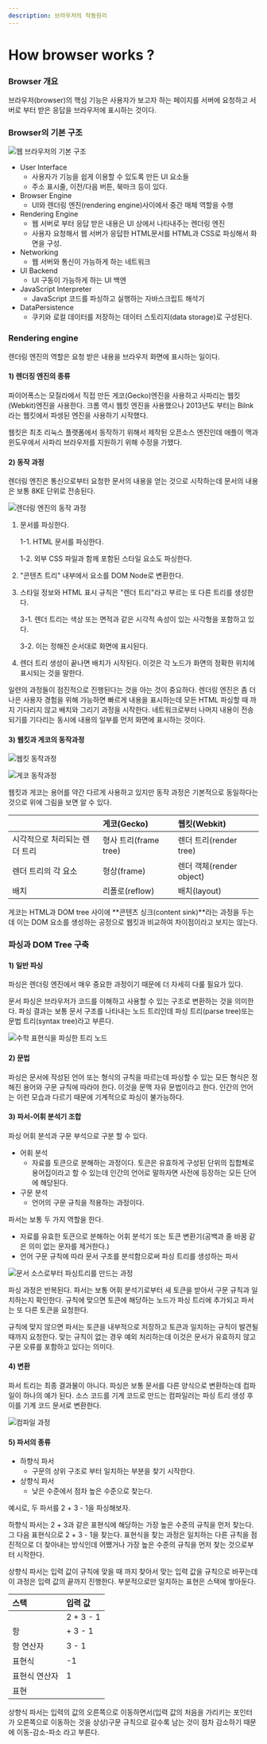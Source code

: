 ```yaml
---
description: 브라우저의 작동원리
---
```


# How browser works ?

### Browser 개요

브라우저\(browser\)의 핵심 기능은 사용자가 보고자 하는 페이지를 서버에 요청하고 서버로 부터 받은 응답을 브라우저에 표시하는 것이다.

### Browser의 기본 구조

![&#xC6F9; &#xBE0C;&#xB77C;&#xC6B0;&#xC800;&#xC758; &#xAE30;&#xBCF8; &#xAD6C;&#xC870;](../.gitbook/assets/layers.png)

* User Interface
  * 사용자가 기능을 쉽게 이용할 수 있도록 만든 UI 요소들
  *  주소 표시줄, 이전/다음 버튼, 북마크 등이 있다.
* Browser Engine
  * UI와 렌더링 엔진\(rendering engine\)사이에서 중간 매체 역할을 수행
* Rendering Engine
  * 웹 서버로 부터 응답 받은 내용은 UI 상에서 나타내주는 렌더링 엔진
  * 사용자 요청해서 웹 서버가 응답한 HTML문서를 HTML과 CSS로 파싱해서 화면을 구성.
* Networking
  * 웹 서버와 통신이 가능하게 하는 네트워크
* UI Backend
  * UI 구동이 가능하게 하는 UI 백엔
* JavaScript Interpreter
  * JavaScript 코드를 파싱하고 실행하는 자바스크립트 해석기
* DataPersistence
  * 쿠키와 로컬 데이터를 저장하는 데이터 스토리지\(data storage\)로 구성된다.

### Rendering engine

렌더링 엔진의 역할은 요청 받은 내용을 브라우저 화면에 표시하는 일이다.

#### 1\) 렌더징 엔진의 종류

파이어폭스는 모질라에서 직접 만든 게코\(Gecko\)엔진을 사용하고 사파리는 웹킷\(Webkit\)엔진을 사용한다. 크롬 역시 웹킷 엔진을 사용했으나 2013년도 부터는 Bilnk 라는 웹킷에서 파생된 엔진을 사용하기 시작했다.

웹킷은 최초 리눅스 플랫폼에서 동작하기 위해서 제작된 오픈소스 엔진인데 애플이 맥과 윈도우에서 사파리 브라우저를 지원하기 위해 수정을 가했다.

#### 2\) 동작 과정

렌더링 엔진은 통신으로부터 요청한 문서의 내용을 얻는 것으로 시작하는데 문서의 내용은 보통 8KE 단위로 전송된다.

![&#xB80C;&#xB354;&#xB9C1; &#xC5D4;&#xC9C4;&#xC758; &#xB3D9;&#xC791; &#xACFC;&#xC815;](../.gitbook/assets/1-.png)

1. 문서를 파싱한다.

   1-1. HTML 문서를 파싱한다.

   1-2. 외부 CSS 파일과 함께 포함된 스타일 요소도 파싱한다.

2. "콘텐츠 트리" 내부에서 요소를 DOM Node로 변환한다.
3. 스타일 정보와 HTML 표시 규칙은 "렌더 트리"라고 부르는 또 다른 트리를 생성한다.

   3-1. 렌더 트리는 색상 또는 면적과 같은 시각적 속성이 있는 사각형을 포함하고 있다.

   3-2. 이는 정해진 순서대로 화면에 표시된다.

4. 렌더 트리 생성이 끝나면 배치가 시작된다. 이것은 각 노드가 화면의 정확한 위치에 표시되는 것을 말한다.

일련의 과정들이 점진적으로 진행된다는 것을 아는 것이 중요하다. 렌더링 엔진은 좀 더 나은 사용자 경험을 위해 가능하면 빠르게 내용을 표시하는데 모든 HTML 파싱할 때 까지 기다리지 않고 배치와 그리기 과정을 시작한다. 네트워크로부터 나머지 내용이 전송되기를 기다리는 동시에 내용의 일부를 먼저 화면에 표시하는 것이다.

#### 3\) 웹킷과 게코의 동작과정

![&#xC6F9;&#xD0B7; &#xB3D9;&#xC791;&#xACFC;&#xC815;](../.gitbook/assets/helloworld-59361-3.png)

![&#xAC8C;&#xCF54; &#xB3D9;&#xC791;&#xACFC;&#xC815;](../.gitbook/assets/helloworld-59361-4.png)

웹킷과 게코는 용어를 약간 다르게 사용하고 있지만 동작 과정은 기본적으로 동일하다는 것으로 위에 그림을 보면 알 수 있다.

|  | 게코\(Gecko\) | 웹킷\(Webkit\) |
| :--- | :--- | :--- |
| 시각적으로 처리되는 렌더 트리 | 형사 트리\(frame tree\) | 렌더 트리\(render tree\) |
| 렌더 트리의 각 요소 | 형상\(frame\) | 렌더 객체\(render object\) |
| 배치 | 리폴로\(reflow\) | 배치\(layout\) |

게코는 HTML과 DOM tree 사이에 **콘텐츠 싱크\(content sink\)**라는 과정을 두는데 이는 DOM 요소를 생성하는 공정으로 웹킷과 비교하여 차이점이라고 보지는 않는다.

### 파싱과 DOM Tree 구축

#### 1\) 일반 파싱

파싱은 렌더링 엔진에서 매우 중요한 과정이기 때문에 더 자세히 다룰 필요가 있다.

문서 파싱은 브라우저가 코드를 이해하고 사용할 수 있는 구조로 변환하는 것을 의미한다. 파싱 결과는 보통 문서 구조를 나타내는 노드 트리인데 파싱 트리\(parse tree\)또는 문법 트리\(syntax tree\)라고 부른다.

![&#xC218;&#xD559; &#xD45C;&#xD604;&#xC2DD;&#xC744; &#xD30C;&#xC2F1;&#xD55C; &#xD2B8;&#xB9AC; &#xB178;&#xB4DC;](../.gitbook/assets/helloworld-59361-5.png)

#### 2\) 문법

파싱은 문서에 작성된 언어 또는 형식의 규칙을 따르는데 파싱할 수 있는 모든 형식은 정해진 용어와 구문 규칙에 따라야 한다. 이것을 문맥 자유 문법이라고 한다. 인간의 언어는 이런 모습과 다르기 때문에 기계적으로 파싱이 불가능하다.

#### 3\) 파서-어휘 분석기 조합

파싱 어휘 분석과 구문 부석으로 구분 할 수 있다.

* 어휘 분석
  * 자료를 토큰으로 분해하는 과정이다. 토큰은 유효하게 구성된 단위의 집합체로 용어집이라고 할 수 있는데 인간의 언어로 말하자면 사전에 등장하는 모든 단어에 해당된다.
* 구문 분석
  * 언어의 구문 규칙을 적용하는 과정이다.

파서는 보통 두 가지 역할을 한다.

* 자료를 유효한 토큰으로 분해하는 어휘 분석기 또는 토큰 변환기\(공백과 줄 바꿈 같은 의미 없는 문자를 제거한다.\)
* 언어 구문 규칙에 따라 문서 구조를 분석함으로써 파싱 트리를 생성하는 파서

![&#xBB38;&#xC11C; &#xC18C;&#xC2A4;&#xB85C;&#xBD80;&#xD130; &#xD30C;&#xC2F1;&#xD2B8;&#xB9AC;&#xB97C; &#xB9CC;&#xB4DC;&#xB294; &#xACFC;&#xC815;](../.gitbook/assets/helloworld-59361-6.png)

 파싱 과정은 반복된다. 파서는 보통 어휘 분석기로부터 새 토큰을 받아서 구문 규칙과 일치하는지 확인한다. 규칙에 맞으면 토큰에 해당하는 노드가 파싱 트리에 추가되고 파서는 또 다른 토큰을 요청한다.

규칙에 맞지 않으면 파서는 토큰을 내부적으로 저장하고 토큰과 일치하는 규칙이 발견될 때까지 요청한다. 맞는 규칙이 없는 경우 예외 처리하는데 이것은 문서가 유효하지 않고 구문 오류를 포함하고 있다는 의미다.

#### 4\) 변환

파서 트리는 최종 결과물이 아니다. 파싱은 보통 문서를 다른 양식으로 변환하는데 컴파일이 하나의 예가 된다. 소스 코드를 기계 코드로 만드는 컴파일러는 파싱 트리 생성 후 이를 기계 코드 문서로 변환한다.

![&#xCEF4;&#xD30C;&#xC77C; &#xACFC;&#xC815;](../.gitbook/assets/helloworld-59361-7.png)

#### 5\) 파서의 종류 

* 하향식 파서
  * 구문의 상위 구조로 부터 일치하는 부분을 찾기 시작한다.
* 상향식 파서
  * 낮은 수준에서 점차 높은 수준으로 찾는다.

예시로, 두 파서를 2 + 3 - 1을 파싱해보자.

하향식 파서는 2 + 3과 같은 표현식에 해당하는 가장 높은 수준의 규칙을 먼저 찾는다. 그 다음 표현식으로 2 + 3 - 1을 찾는다. 표현식을 찾는 과정은 일치하는 다른 규칙을 점진적으로 더 찾아내는 방식인데 어쨌거나 가장 높은 수준의 규칙을 먼저 찾는 것으로부터 시작한다.

상향식 파서는 입력 값이 규칙에 맞을 때 까지 찾아서 맞는 입력 값을 규칙으로 바꾸는데 이 과정은 입력 값의 끝까지 진행한다. 부분적으로만 일치하는 표현은 스택에 쌓아둔다.

| 스택 | 입력 값 |
| :--- | :--- |
|  | 2 + 3 - 1 |
| 항 | + 3 - 1 |
| 항 연산자 | 3 - 1 |
| 표현식 | -1 |
| 표현식 연산자 | 1 |
| 표현 |  |

상향식 파서는 입력의 값의 오른쪽으로 이동하면서\(입력 값의 처음을 가리키는 포인터가 오른쪽으로 이동하는 것을 상상\)구문 규칙으로 갈수록 남는 것이 점차 감소하기 때문에 이동-감소-파소 라고 부른다.



